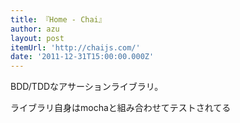 ```yaml
---
title: 『Home - Chai』
author: azu
layout: post
itemUrl: 'http://chaijs.com/'
date: '2011-12-31T15:00:00.000Z'
---
```

BDD/TDDなアサーションライブラリ。

ライブラリ自身はmochaと組み合わせてテストされてる
